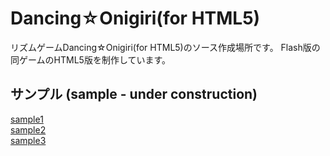 # Dancing☆Onigiri(for HTML5)

リズムゲームDancing☆Onigiri(for HTML5)のソース作成場所です。
Flash版の同ゲームのHTML5版を制作しています。

## サンプル (sample - under construction)
[sample1]  
[sample2]  
[sample3]  

[sample1]:http://cw7.sakura.ne.jp/work/danonijs/test/danoni1.html "sample1"  
[sample2]:http://cw7.sakura.ne.jp/work/danonijs/test/danoni2.html "sample2"  
[sample3]:http://cw7.sakura.ne.jp/work/danonijs/test/danoni3.html "sample3"  
